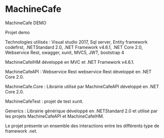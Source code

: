 # MachineCafe
MachineCafe  DEMO 




Projet demo

Technologies utilisés : Visual studio 2017, Sql server, Entity framework codefirst, .NETStandard 2.0, .NET Framework v4.6.1, .NET Core 2.0, Webservice Rest, swagger, xunit, MVC5, JWT, bootstrap 4

MachineCafeIHM développé en MVC et .NET Framework v4.6.1.

MachineCafeAPI : Webservice Rest webservice Rest développé en .NET Core 2.0.

MachineCafe.Core : Librairie utilisé par MachineCafeAPI développé en .NET Core 2.0.

MachineCafeTest : projet de test xunit.

Generics : Librairie générique développé en .NETStandard 2.0 et utilisé par les projets MachineCafeAPI et MachineCafeIHM.

Le projet présente un ensemble des interactions entre les différents type de framework .net.
